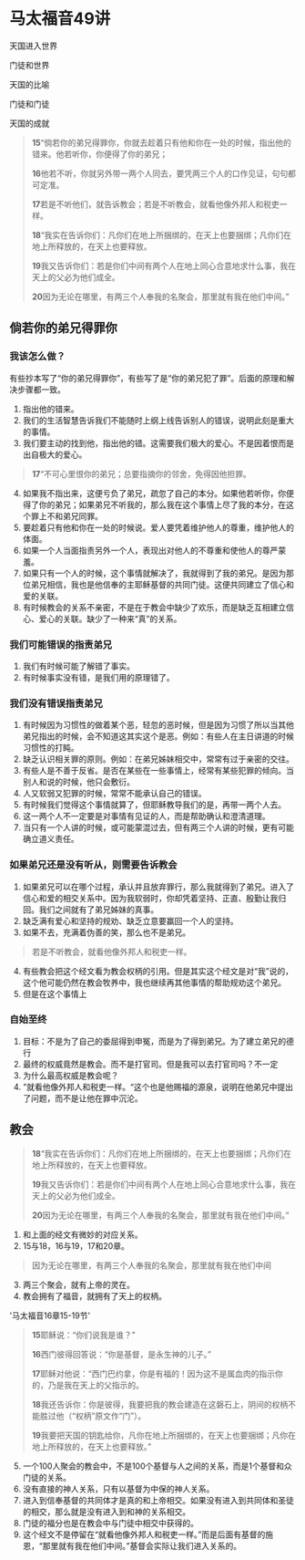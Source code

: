 # 马太福音49讲

天国进入世界

门徒和世界

天国的比喻

门徒和门徒

天国的成就

> **15**“倘若你的弟兄得罪你，你就去趁着只有他和你在一处的时候，指出他的错来。他若听你，你便得了你的弟兄；
>
> **16**他若不听，你就另外带一两个人同去，要凭两三个人的口作见证，句句都可定准。
>
> **17**若是不听他们，就告诉教会；若是不听教会，就看他像外邦人和税吏一样。
>
> **18**“我实在告诉你们：凡你们在地上所捆绑的，在天上也要捆绑；凡你们在地上所释放的，在天上也要释放。
>
> **19**我又告诉你们：若是你们中间有两个人在地上同心合意地求什么事，我在天上的父必为他们成全。
>
> **20**因为无论在哪里，有两三个人奉我的名聚会，那里就有我在他们中间。”

## 倘若你的弟兄得罪你

### 我该怎么做？

有些抄本写了“你的弟兄得罪你”，有些写了是“你的弟兄犯了罪”。后面的原理和解决步骤都一致。

1. 指出他的错来。
2. 我们的生活智慧告诉我们不能随时上纲上线告诉别人的错误，说明此刻是重大的事情。
3. 我们要主动的找到他，指出他的错。这需要我们极大的爱心。不是因着恨而是出自极大的爱心。

> **17**“不可心里恨你的弟兄；总要指摘你的邻舍，免得因他担罪。

4. 如果我不指出来，这便亏负了弟兄，疏忽了自己的本分。如果他若听你，你便得了你的弟兄；如果弟兄不听我的，那么我在这个事情上尽了我的本分，在这个罪上不和弟兄同罪。
5. 要趁着只有他和你在一处的时候说。爱人要凭着维护他人的尊重，维护他人的体面。
6. 如果一个人当面指责另外一个人，表现出对他人的不尊重和使他人的尊严蒙羞。
7. 如果只有一个人的时候，这个事情就解决了，我就得到了我的弟兄。是因为那位弟兄相信，我也是他信奉的主耶稣基督的共同门徒。这便共同建立了信心和爱的关联。
8. 有时候教会的关系不亲密，不是在于教会中缺少了欢乐，而是缺乏互相建立信心、爱心的关联。缺少了一种来“真”的关系。

### 我们可能错误的指责弟兄

1. 我们有时候可能了解错了事实。
2. 有时候事实没有错，是我们用的原理错了。

### 我们没有错误指责弟兄

1. 有时候因为习惯性的做着某个恶，轻忽的恶时候，但是因为习惯了所以当其他弟兄指出的时候，会不知道这其实这个是恶。例如：有些人在主日讲道的时候习惯性的打盹。
2. 缺乏认识相关罪的原则。例如：在弟兄姊妹相交中，常常有过于亲密的交往。
3. 有些人是不善于反省。是否在某些在一些事情上，经常有某些犯罪的倾向。当别人和说的时候，他只会敷衍。
4. 人又软弱又犯罪的时候，常常不能承认自己的错误。
5. 有时候我们觉得这个事情就算了，但耶稣教导我们的是，再带一两个人去。
6. 这一两个人不一定要是对事情有见证的人，而是帮助确认和澄清道理。
7. 当只有一个人讲的时候，或可能蒙混过去，但有两三个人讲的时候，更有可能确立道义责任。

### 如果弟兄还是没有听从，则需要告诉教会

1. 如果弟兄可以在哪个过程，承认并且放弃罪行，那么我就得到了弟兄。进入了信心和爱的相交关系中。因为我软弱时，你却凭着坚持、正直、殷勤让我归回。我们之间就有了弟兄姊妹的真事。
2. 缺乏满有爱心和坚持的规劝、缺乏立意要赢回一个人的坚持。
3. 如果不去，充满着伪善的笑，那么也不是弟兄。

> 若是不听教会，就看他像外邦人和税吏一样。

4. 有些教会把这个经文看为教会权柄的引用。但是其实这个经文是对“我”说的，这个他可能仍然在教会牧养中，我也继续再其他事情的帮助规劝这个弟兄。
5. 但是在这个事情上

### 自始至终

1. 目标：不是为了自己的委屈得到申冤，而是为了得到弟兄。为了建立弟兄的德行
2. 最终的权威竟然是教会。而不是打官司。但是我可以去打官司吗？不一定
3. 为什么最高权威是教会呢？
4. ”就看他像外邦人和税吏一样。“这个也是他赐福的源泉，说明在他弟兄中提出了问题，而不是让他在罪中沉沦。

## 教会

> **18**“我实在告诉你们：凡你们在地上所捆绑的，在天上也要捆绑；凡你们在地上所释放的，在天上也要释放。
>
> **19**我又告诉你们：若是你们中间有两个人在地上同心合意地求什么事，我在天上的父必为他们成全。
>
> **20**因为无论在哪里，有两三个人奉我的名聚会，那里就有我在他们中间。”

1. 和上面的经文有微妙的对应关系。
2. 15与18，16与19，17和20章。

> 因为无论在哪里，有两三个人奉我的名聚会，那里就有我在他们中间

3. 两三个聚会，就有上帝的灵在。
4. 教会拥有了福音，就拥有了天上的权柄。

'马太福音16章15-19节'

> **15**耶稣说：“你们说我是谁？”
>
> **16**西门彼得回答说：“你是基督，是永生神的儿子。”
>
> **17**耶稣对他说：“西门巴约拿，你是有福的！因为这不是属血肉的指示你的，乃是我在天上的父指示的。
>
> **18**我还告诉你：你是彼得，我要把我的教会建造在这磐石上，阴间的权柄不能胜过他（“权柄”原文作“门”）。
>
> **19**我要把天国的钥匙给你，凡你在地上所捆绑的，在天上也要捆绑；凡你在地上所释放的，在天上也要释放。”

5. 一个100人聚会的教会中，不是100个基督与人之间的关系，而是1个基督和众门徒的关系。
6. 没有直接的神人关系，只有以基督为中保的神人关系。
7. 进入到信奉基督的共同体才是真的和上帝相交。如果没有进入到共同体和圣徒的相交，那么就是没有进入到和神的关系相交。
8. 门徒的福分也是在教会中与门徒中相交中获得的。
9. 这个经文不是停留在“就看他像外邦人和税吏一样。”而是后面有基督的施恩，“那里就有我在他们中间。”基督会实际让我们进入关系的。